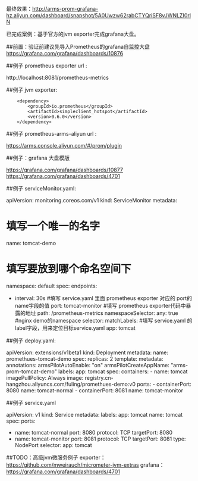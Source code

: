 最终效果：http://arms-prom-grafana-hz.aliyun.com/dashboard/snapshot/5A0Uwzw62rabCTYQriSF8vJWNLZI0rlN

已完成案例：基于官方的jvm exporter完成grafana大盘。

##前置：验证前建议先导入Prometheus的grafana自监控大盘
https://grafana.com/grafana/dashboards/10876

##例子 prometheus exporter url :

http://localhost:8081/prometheus-metrics

##例子 jvm exporter:


		<dependency>
			<groupId>io.prometheus</groupId>
			<artifactId>simpleclient_hotspot</artifactId>
			<version>0.6.0</version>
		</dependency>

##例子 prometheus-arms-aliyun url :

https://arms.console.aliyun.com/#/prom/plugin

##例子：grafana 大盘模版

https://grafana.com/grafana/dashboards/10877
https://grafana.com/grafana/dashboards/4701

##例子 serviceMonitor.yaml:

apiVersion: monitoring.coreos.com/v1
kind: ServiceMonitor
metadata:
  #  填写一个唯一的名字
  name: tomcat-demo
  #  填写要放到哪个命名空间下
  namespace: default
spec:
  endpoints:
  - interval: 30s
    #填写 service.yaml 里面 prometheus exporter 对应的 port的name字段的值
    port: tomcat-monitor
    #填写 prometheus exporter代码中暴露的地址
    path: /prometheus-metrics
  namespaceSelector:
    any: true
    #nginx demo的namespace
  selector:
    matchLabels:
      #填写 service.yaml 的label字段，用来定位目标service.yaml
      app: tomcat


##例子 deploy.yaml:

apiVersion: extensions/v1beta1
kind: Deployment
metadata:
  name: promethues-tomcat-demo
spec:
  replicas: 2
  template:
    metadata:
      annotations:
        armsPilotAutoEnable: "on"
        armsPilotCreateAppName: "arms-prom-tomcat-demo"
      labels:
        app: tomcat
    spec:
      containers:
      - name: tomcat
        imagePullPolicy: Always
        image: registry.cn-hangzhou.aliyuncs.com/fuling/promethues-demo:v0
        ports:
        - containerPort: 8080
          name: tomcat-normal
        - containerPort: 8081
          name: tomcat-monitor


##例子 service.yaml

apiVersion: v1
kind: Service
metadata:
  labels:
    app: tomcat
  name: tomcat
spec:
  ports:
  - name: tomcat-normal
    port: 8080
    protocol: TCP
    targetPort: 8080
  - name: tomcat-monitor
    port: 8081
    protocol: TCP
    targetPort: 8081
  type: NodePort
  selector:
    app: tomcat



##TODO：高级jvm微服务例子
exporter：
https://github.com/mweirauch/micrometer-jvm-extras
grafana：
https://grafana.com/grafana/dashboards/4701